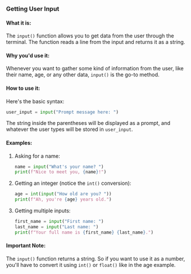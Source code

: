 ### Getting User Input

#### What it is:
The `input()` function allows you to get data from the user through the terminal. The function reads a line from the input and returns it as a string.

#### Why you'd use it:
Whenever you want to gather some kind of information from the user, like their name, age, or any other data, `input()` is the go-to method.

#### How to use it:
Here's the basic syntax:
```python
user_input = input("Prompt message here: ")
```

The string inside the parentheses will be displayed as a prompt, and whatever the user types will be stored in `user_input`.

#### Examples:
1. Asking for a name:
    ```python
    name = input("What's your name? ")
    print(f"Nice to meet you, {name}!")
    ```

2. Getting an integer (notice the `int()` conversion):
    ```python
    age = int(input("How old are you? "))
    print(f"Ah, you're {age} years old.")
    ```

3. Getting multiple inputs:
    ```python
    first_name = input("First name: ")
    last_name = input("Last name: ")
    print(f"Your full name is {first_name} {last_name}.")
    ```

#### Important Note:
The `input()` function returns a string. So if you want to use it as a number, you'll have to convert it using `int()` or `float()` like in the age example.